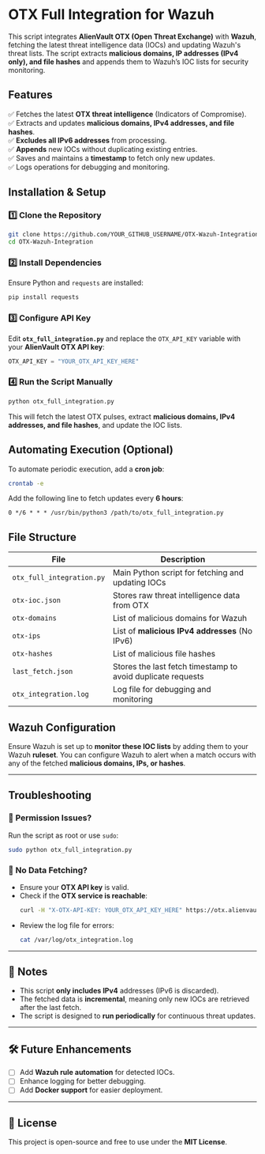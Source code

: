 # OTX Full Integration for Wazuh

This script integrates **AlienVault OTX (Open Threat Exchange)** with **Wazuh**, fetching the latest threat intelligence data (IOCs) and updating Wazuh's threat lists. The script extracts **malicious domains, IP addresses (IPv4 only), and file hashes** and appends them to Wazuh’s IOC lists for security monitoring.

## Features
✅ Fetches the latest **OTX threat intelligence** (Indicators of Compromise).  
✅ Extracts and updates **malicious domains, IPv4 addresses, and file hashes**.  
✅ **Excludes all IPv6 addresses** from processing.  
✅ **Appends** new IOCs without duplicating existing entries.  
✅ Saves and maintains a **timestamp** to fetch only new updates.  
✅ Logs operations for debugging and monitoring.

## Installation & Setup

### 1️⃣ Clone the Repository
```bash
git clone https://github.com/YOUR_GITHUB_USERNAME/OTX-Wazuh-Integration.git
cd OTX-Wazuh-Integration
```

### 2️⃣ Install Dependencies
Ensure Python and `requests` are installed:
```bash
pip install requests
```

### 3️⃣ Configure API Key
Edit **`otx_full_integration.py`** and replace the `OTX_API_KEY` variable with your **AlienVault OTX API key**:
```python
OTX_API_KEY = "YOUR_OTX_API_KEY_HERE"
```

### 4️⃣ Run the Script Manually
```bash
python otx_full_integration.py
```

This will fetch the latest OTX pulses, extract **malicious domains, IPv4 addresses, and file hashes**, and update the IOC lists.

## Automating Execution (Optional)
To automate periodic execution, add a **cron job**:

```bash
crontab -e
```
Add the following line to fetch updates every **6 hours**:
```
0 */6 * * * /usr/bin/python3 /path/to/otx_full_integration.py
```

## File Structure

| File | Description |
|------|------------|
| `otx_full_integration.py` | Main Python script for fetching and updating IOCs |
| `otx-ioc.json` | Stores raw threat intelligence data from OTX |
| `otx-domains` | List of malicious domains for Wazuh |
| `otx-ips` | List of **malicious IPv4 addresses** (No IPv6) |
| `otx-hashes` | List of malicious file hashes |
| `last_fetch.json` | Stores the last fetch timestamp to avoid duplicate requests |
| `otx_integration.log` | Log file for debugging and monitoring |

## Wazuh Configuration
Ensure Wazuh is set up to **monitor these IOC lists** by adding them to your Wazuh **ruleset**. You can configure Wazuh to alert when a match occurs with any of the fetched **malicious domains, IPs, or hashes**.

---

## Troubleshooting

### 🔹 Permission Issues?
Run the script as root or use `sudo`:
```bash
sudo python otx_full_integration.py
```

### 🔹 No Data Fetching?
- Ensure your **OTX API key** is valid.
- Check if the **OTX service is reachable**:
  ```bash
  curl -H "X-OTX-API-KEY: YOUR_OTX_API_KEY_HERE" https://otx.alienvault.com/api/v1/pulses/subscribed
  ```
- Review the log file for errors:
  ```bash
  cat /var/log/otx_integration.log
  ```

---

## 📌 Notes
- This script **only includes IPv4** addresses (IPv6 is discarded).  
- The fetched data is **incremental**, meaning only new IOCs are retrieved after the last fetch.  
- The script is designed to **run periodically** for continuous threat updates.  

---

## 🛠️ Future Enhancements
- [ ] Add **Wazuh rule automation** for detected IOCs.  
- [ ] Enhance logging for better debugging.  
- [ ] Add **Docker support** for easier deployment.  

---

## 📜 License
This project is open-source and free to use under the **MIT License**.
